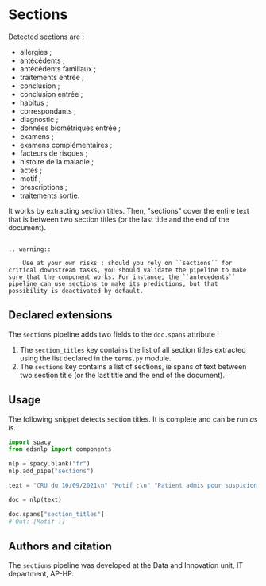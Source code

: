# Sections

Detected sections are :

- allergies ;
- antécédents ;
- antécédents familiaux ;
- traitements entrée ;
- conclusion ;
- conclusion entrée ;
- habitus ;
- correspondants ;
- diagnostic ;
- données biométriques entrée ;
- examens ;
- examens complémentaires ;
- facteurs de risques ;
- histoire de la maladie ;
- actes ;
- motif ;
- prescriptions ;
- traitements sortie.

It works by extracting section titles. Then, "sections" cover the entire text that is between two section titles (or the last title and the end of the document).

```{eval-rst}

.. warning::

    Use at your own risks : should you rely on ``sections`` for critical downstream tasks, you should validate the pipeline to make sure that the component works. For instance, the ``antecedents`` pipeline can use sections to make its predictions, but that possibility is deactivated by default.
```

## Declared extensions

The `sections` pipeline adds two fields to the `doc.spans` attribute :

1. The `section_titles` key contains the list of all section titles extracted using the list declared in the `terms.py` module.
2. The `sections` key contains a list of sections, ie spans of text between two section title (or the last title and the end of the document).

## Usage

The following snippet detects section titles. It is complete and can be run _as is_.

```python
import spacy
from edsnlp import components

nlp = spacy.blank("fr")
nlp.add_pipe("sections")

text = "CRU du 10/09/2021\n" "Motif :\n" "Patient admis pour suspicion de COVID"

doc = nlp(text)

doc.spans["section_titles"]
# Out: [Motif :]
```

## Authors and citation

The `sections` pipeline was developed at the Data and Innovation unit, IT department, AP-HP.
